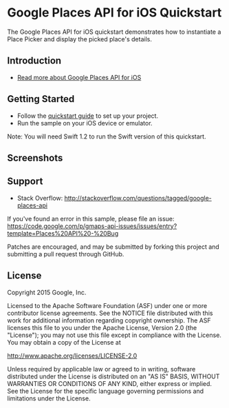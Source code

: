 Google Places API for iOS Quickstart
=============================

The Google Places API for iOS quickstart demonstrates how to instantiate a
Place Picker and display the picked place's details.

Introduction
------------

- [Read more about Google Places API for iOS](https://developers.google.com/places/ios/)

Getting Started
---------------

- Follow the [quickstart guide](https://developers.google.com/places/ios/start) to set up your project.
- Run the sample on your iOS device or emulator.

Note: You will need Swift 1.2 to run the Swift version of this quickstart.

Screenshots
-----------

Support
-------

- Stack Overflow: http://stackoverflow.com/questions/tagged/google-places-api

If you've found an error in this sample, please file an issue:
https://code.google.com/p/gmaps-api-issues/issues/entry?template=Places%20API%20-%20Bug

Patches are encouraged, and may be submitted by forking this project and
submitting a pull request through GitHub.

License
-------

Copyright 2015 Google, Inc.

Licensed to the Apache Software Foundation (ASF) under one or more contributor
license agreements.  See the NOTICE file distributed with this work for
additional information regarding copyright ownership.  The ASF licenses this
file to you under the Apache License, Version 2.0 (the "License"); you may not
use this file except in compliance with the License.  You may obtain a copy of
the License at

  http://www.apache.org/licenses/LICENSE-2.0

Unless required by applicable law or agreed to in writing, software
distributed under the License is distributed on an "AS IS" BASIS, WITHOUT
WARRANTIES OR CONDITIONS OF ANY KIND, either express or implied.  See the
License for the specific language governing permissions and limitations under
the License.
